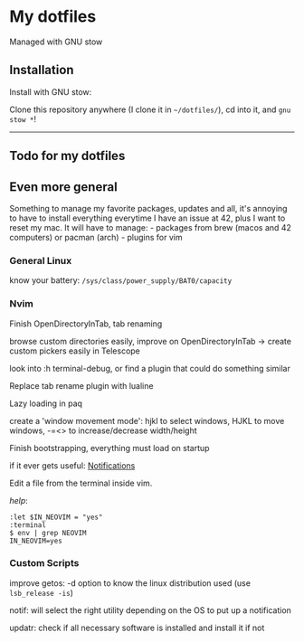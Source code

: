 # My dotfiles

Managed with GNU stow

## Installation

Install with GNU stow:

Clone this repository anywhere (I clone it in `~/dotfiles/`), cd into it,
and `gnu stow *`!

---

## Todo for my dotfiles

## Even more general

Something to manage my favorite packages, updates and all, it's annoying
to have to install everything everytime I have an issue at 42, plus I want to
reset my mac. It will have to manage:
	- packages from brew (macos and 42 computers) or pacman (arch)
	- plugins for vim

### General Linux

know your battery: `/sys/class/power_supply/BAT0/capacity`

### Nvim

Finish OpenDirectoryInTab, tab renaming

browse custom directories easily, improve on OpenDirectoryInTab -> create custom
pickers easily in Telescope

look into :h terminal-debug, or find a plugin that could do something similar

Replace tab rename plugin with lualine

Lazy loading in paq

create a 'window movement mode': hjkl to select windows, HJKL to move windows,
-=<> to increase/decrease width/height

Finish bootstrapping, everything must load on startup

if it ever gets useful: [Notifications](https://github.com/rcarriga/nvim-notify)

Edit a file from the terminal inside vim.

*help*:

```vimscript
:let $IN_NEOVIM = "yes"
:terminal
$ env | grep NEOVIM
IN_NEOVIM=yes
```

### Custom Scripts

improve getos: -d option to know the linux distribution used (use `lsb_release -is`)

notif: will select the right utility depending on the OS to put up a notification

updatr: check if all necessary software is installed and install it if not
